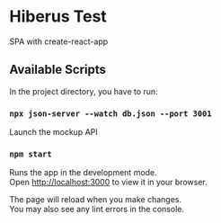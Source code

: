 # Hiberus Test

SPA with create-react-app

## Available Scripts

In the project directory, you have to run:

### `npx json-server --watch db.json --port 3001`

Launch the mockup API

### `npm start`

Runs the app in the development mode.\
Open [http://localhost:3000](http://localhost:3000) to view it in your browser.

The page will reload when you make changes.\
You may also see any lint errors in the console.
